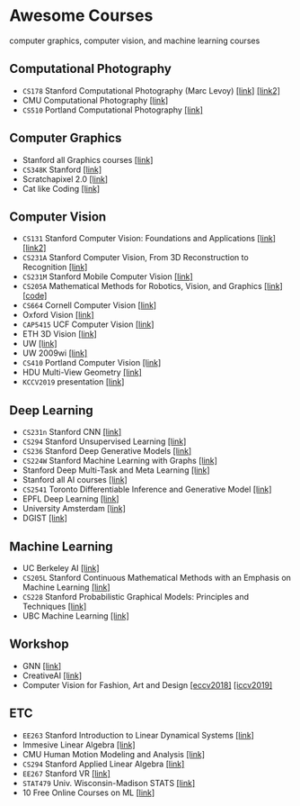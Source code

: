 # Awesome Courses
computer graphics, computer vision, and machine learning courses

## Computational Photography
* `CS178` Stanford Computational Photography (Marc Levoy) [[link]](https://sites.google.com/site/marclevoylectures/) [[link2]](http://graphics.stanford.edu/courses/cs178-09/)
* CMU Computational Photography [[link]](http://graphics.cs.cmu.edu/courses/15-463/2007_fall/][[link]][http://graphics.cs.cmu.edu/courses/15-463/2010_spring/)
* `CS510` Portland Computational Photography [[link]](http://web.cecs.pdx.edu/~fliu/courses/cs510/index.htm)

## Computer Graphics
* Stanford all Graphics courses [[link]](https://graphics.stanford.edu/courses/)
* `CS348K` Stanford [[link]](http://graphics.stanford.edu/courses/cs348v-18-winter/)
* Scratchapixel 2.0 [[link]](https://www.scratchapixel.com/index.php?redirect)
* Cat like Coding [[link]](https://catlikecoding.com)

## Computer Vision
* `CS131` Stanford Computer Vision: Foundations and Applications [[link]](http://vision.stanford.edu/teaching/cs131_fall1718/index.html)[[link2]](http://cs131.stanford.edu)
* `CS231A` Stanford Computer Vision, From 3D Reconstruction to Recognition [[link]](https://web.stanford.edu/class/cs231a)
* `CS231M` Stanford Mobile Computer Vision [[link]](https://web.stanford.edu/class/cs231m/)
* `CS205A` Mathematical Methods for Robotics, Vision, and Graphics [[link]](https://graphics.stanford.edu/courses/cs205a-13-fall/schedule.html)[[code]](https://www.cs.toronto.edu/~duvenaud/courses/csc2541/index.html)
* `CS664` Cornell Computer Vision [[link]](http://www.cs.cornell.edu/courses/cs664/2008sp/)
* Oxford Vision [[link]](http://www.robots.ox.ac.uk/~az/lectures/index.html)
* `CAP5415` UCF Computer Vision [[link]](http://www.cs.ucf.edu/~mtappen/cap5415/)
* ETH 3D Vision [[link]](http://www.cvg.ethz.ch/teaching/3dvision/courseSchedule.php)
* UW [[link]](https://pjreddie.com/courses/computer-vision/)
* UW 2009wi [[link]](https://courses.cs.washington.edu/courses/cse455/09wi/)
* `CS410` Portland Computer Vision [[link]](http://web.cecs.pdx.edu/~fliu/courses/cs410/index.htm)
* HDU Multi-View Geometry [[link]](https://www.youtube.com/playlist?list=PLoJdZ7VvEiRNQwM3pcwHWwLQutIYMs4KK&fbclid=IwAR3sVumTxv2lWyksGql_KU6ZlwdjhpvtvYAetJkJvQ9CNZO96YghRVK6zvw)
* `KCCV2019` presentation [[link]](https://drive.google.com/drive/folders/1_oFtWc3gWO0blv3CuvwkKX3IVyYIZacf?fbclid=IwAR2wNicqj96Ai9r7HK__I205C0Mj-9FZMgjtBFCgVmxO4lbpzyZxjXvuFHo)

## Deep Learning
* `CS231n` Stanford CNN [[link]](http://cs231n.stanford.edu/)
* `CS294` Stanford Unsupervised Learning [[link]](https://sites.google.com/view/berkeley-cs294-158-sp19/home)
* `CS236` Stanford Deep Generative Models [[link]](https://deepgenerativemodels.github.io/)
* `CS224W` Stanford Machine Learning with Graphs [[link]](http://web.stanford.edu/class/cs224w/)
* Stanford Deep Multi-Task and Meta Learning [[link]](https://www.youtube.com/playlist?list=PLoROMvodv4rMC6zfYmnD7UG3LVvwaITY5&fbclid=IwAR1uNWlGfrjN-OCea3UPMeNB7XTTGpCPCJdKJBm1WfvBACZ9VAciXfvdbW4)
* Stanford all AI courses [[link]](http://ai.stanford.edu/courses/)
* `CS2541` Toronto Differentiable Inference and Generative Model  [[link]](https://www.cs.toronto.edu/~duvenaud/courses/csc2541/index.html)
* EPFL Deep Learning [[link]](https://documents.epfl.ch/users/f/fl/fleuret/www/dlc/)
* University Amsterdam [[link]](https://mlvu.github.io)
* DGIST [[link]](https://github.com/InfolabAI/DeepLearning)

## Machine Learning
* UC Berkeley AI [[link]](http://ai.berkeley.edu/home.html)
* `CS205L` Stanford Continuous Mathematical Methods with an Emphasis on Machine Learning [[link]](http://web.stanford.edu/class/cs205l/)
* `CS228` Stanford Probabilistic Graphical Models: Principles and Techniques  [[link]](https://cs228.stanford.edu/)
* UBC Machine Learning [[link]](https://www.youtube.com/playlist?list=PLE6Wd9FR--EdyJ5lbFl8UuGjecvVw66F6)


## Workshop
* GNN [[link]](http://cse.msu.edu/~mayao4/tutorials/aaai2020/?fbclid=IwAR11OVtkSjXKFtA06St2c6wZxQGmXJN2CfYdyoYSuWxmo7SSFfdh5k38dd8)
* CreativeAI [[link]](https://geometry.cs.ucl.ac.uk/creativeai/)
* Computer Vision for Fashion, Art and Design [[eccv2018]](https://sites.google.com/view/eccvfashion) [[iccv2019]](https://sites.google.com/view/cvcreative/)

## ETC
* `EE263` Stanford Introduction to Linear Dynamical Systems [[link]](http://ee263.stanford.edu)
* Immesive Linear Algebra [[link]](http://immersivemath.com/ila/index.html)
* CMU Human Motion Modeling and Analysis [[link]](http://www.cs.cmu.edu/~yaser/Fall2012_15869.html)
* `CS294` Stanford Applied Linear Algebra [[link]](https://sites.google.com/view/berkeley-cs294-158-sp19/home)
* `EE267` Stanford VR [[link]](https://stanford.edu/class/ee267/syllabus.html)
* `STAT479` Univ. Wisconsin-Madison STATS [[link]](https://github.com/rasbt/stat479-machine-learning-fs19?fbclid=IwAR2enpn5S9o2mwqL0_dpgC1cSmRmTaSP-QSGA5kO5AIrWY4kDUkXhH1YPUw)
* 10 Free Online Courses on ML [[link]](https://twitter.com/chipro/status/1157772112876060672?fbclid=IwAR1p_hMoxuPfq_L7z4F5_XDavCo1QDE68Iop8ge8WG2l-YwRoavmoGSmpQ4)





<!---
Deep Learning
http://web.stanford.edu/class/cs230/

[ Natural Language Processing ]
CS 124: From Languages to Information (LINGUIST 180, LINGUIST 280)
http://web.stanford.edu/class/cs124/

CS 224N: Natural Language Processing with Deep Learning (LINGUIST 284)
http://web.stanford.edu/class/cs224n/

CS 224U: Natural Language Understanding (LINGUIST 188, LINGUIST 288)
http://web.stanford.edu/class/cs224u/

CS 276: Information Retrieval and Web Search (LINGUIST 286)
http://web.stanford.edu/class/cs276

[ Computer Vision ]
CS 131: Computer Vision: Foundations and Applications
http://cs131.stanford.edu

CS 205L: Continuous Mathematical Methods with an Emphasis on Machine Learning
http://web.stanford.edu/class/cs205l/

CS 231N: Convolutional Neural Networks for Visual Recognition
http://cs231n.stanford.edu/

CS 348K: Visual Computing Systems
http://graphics.stanford.edu/courses/cs348v-18-winter/

[ Others ]
CS224W: Machine Learning with Graphs(Yong Dam Kim )
http://web.stanford.edu/class/cs224w/
 
CS 273B: Deep Learning in Genomics and Biomedicine (BIODS 237, BIOMEDIN 273B, GENE 236)
https://canvas.stanford.edu/courses/51037

CS 236: Deep Generative Models
https://deepgenerativemodels.github.io/

CS 228: Probabilistic Graphical Models: Principles and Techniques
https://cs228.stanford.edu/

CS 337: Al-Assisted Care (MED 277)
http://cs337.stanford.edu/

CS 229: Machine Learning (STATS 229)
http://cs229.stanford.edu/

CS 229A: Applied Machine Learning
https://cs229a.stanford.edu

CS 234: Reinforcement Learning
http://s234.stanford.edu

CS 221: Artificial Intelligence: Principles and Techniques
https://stanford-cs221.github.io/autumn2019/
-->
